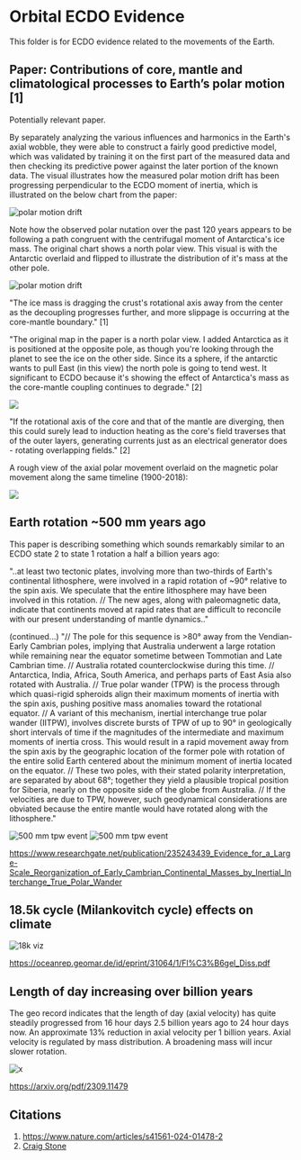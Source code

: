 # Orbital ECDO Evidence

This folder is for ECDO evidence related to the movements of the Earth.

## Paper: Contributions of core, mantle and climatological processes to Earth’s polar motion [1]

Potentially relevant paper.

By separately analyzing the various influences and harmonics in the Earth's axial wobble, they were able to construct a fairly good predictive model, which was validated by training it on the first part of the measured data and then checking its predictive power against the later portion of the known data. The visual illustrates how the measured polar motion drift has been progressing perpendicular to the ECDO moment of inertia, which is illustrated on the below chart from the paper:

![polar motion drift](img/polar-motion-drift.jpg "polar motion drift")

Note how the observed polar nutation over the past 120 years appears to be following a path congruent with the centrifugal moment of Antarctica's ice mass. The original chart shows a north polar view. This visual is with the Antarctic overlaid and flipped to illustrate the distribution of it's mass at the other pole.

![polar motion drift](img/polar-motion-drift-2.jpg "polar motion drift")

"The ice mass is dragging the crust's rotational axis away from the center as the decoupling progresses further, and more slippage is occurring at the core-mantle boundary." [1]

"The original map in the paper is a north polar view. I added Antarctica as it is positioned at the opposite pole, as though you're looking through the planet to see the ice on the other side. Since its a sphere, if the antarctic wants to pull East (in this view) the north pole is going to tend west. It significant to ECDO because it's showing the effect of Antarctica's mass as the core-mantle coupling continues to degrade." [2]

![](img/npw.jpg)

"If the rotational axis of the core and that of the mantle are diverging, then this could surely lead to induction heating as the core's field traverses that of the outer layers, generating currents just as an electrical generator does - rotating overlapping fields." [2]

A rough view of the axial polar movement overlaid on the magnetic polar movement along the same timeline (1900-2018):

![](img/npw2.jpg)

## Earth rotation ~500 mm years ago

This paper is describing something which sounds remarkably similar to an ECDO state 2 to state 1 rotation a half a billion years ago:

"..at least two tectonic plates, involving more than two-thirds of Earth's continental lithosphere, were involved in a rapid rotation of ~90° relative to the spin axis. We speculate that the entire lithosphere may have been involved in this rotation. // The new ages, along with paleomagnetic data, indicate that continents moved at rapid rates that are difficult to reconcile with our present understanding of mantle dynamics.."

(continued...) "// The pole for this sequence is >80° away from the Vendian-Early Cambrian poles, implying that Australia underwent a large rotation while remaining near the equator sometime between Tommotian and Late Cambrian time. // Australia rotated counterclockwise during this time. // Antarctica, India, Africa, South America, and perhaps parts of East Asia also rotated with Australia. // True polar wander (TPW) is the process through which quasi-rigid spheroids align their maximum moments of inertia with the spin axis, pushing positive mass anomalies toward the rotational equator. // A variant of this mechanism, inertial interchange true polar wander (IITPW), involves discrete bursts of TPW of up to 90° in geologically short intervals of time if the magnitudes of the intermediate and maximum moments of inertia cross. This would result in a rapid movement away from the spin axis by the geographic location of the former pole with rotation of the entire solid Earth centered about the minimum moment of inertia located on the equator. // These two poles, with their stated polarity interpretation, are separated by about 68°; together they yield a plausible tropical position for Siberia, nearly on the opposite side of the globe from Australia. // If the velocities are due to TPW, however, such geodynamical considerations are obviated because the entire mantle would have rotated along with the lithosphere."

![500 mm tpw event](img/500mm-tpw-1.jpg "500 mm years ago tpw event")
![500 mm tpw event](img/500mm-tpw-2.jpg "500 mm years ago tpw event")

https://www.researchgate.net/publication/235243439_Evidence_for_a_Large-Scale_Reorganization_of_Early_Cambrian_Continental_Masses_by_Inertial_Interchange_True_Polar_Wander

## 18.5k cycle (Milankovitch cycle) effects on climate

![18k viz](img/milankovitch-18k-cycle.jpg "18k viz")

https://oceanrep.geomar.de/id/eprint/31064/1/Fl%C3%B6gel_Diss.pdf

## Length of day increasing over billion years

The geo record indicates that the length of day (axial velocity) has quite steadily progressed from 16 hour days 2.5 billion years ago to 24 hour days now. An approximate 13% reduction in axial velocity per 1 billion years. Axial velocity is regulated by mass distribution. A broadening mass will incur slower rotation.

![x](img/rotation-slowing.jpg "rotation slowing")

https://arxiv.org/pdf/2309.11479

## Citations

1. https://www.nature.com/articles/s41561-024-01478-2
2. [Craig Stone](https://nobulart.com)